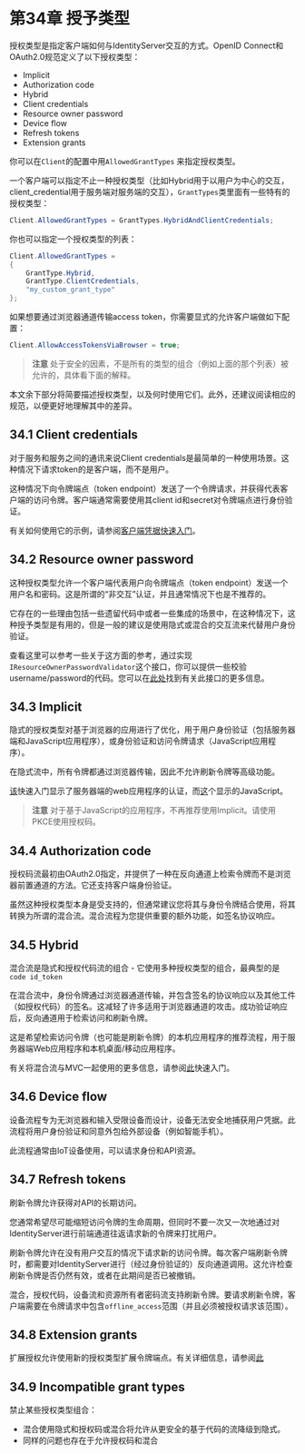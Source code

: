 # 第34章 授予类型
授权类型是指定客户端如何与IdentityServer交互的方式。OpenID Connect和OAuth2.0规范定义了以下授权类型：

* Implicit
* Authorization code
* Hybrid
* Client credentials
* Resource owner password
* Device flow
* Refresh tokens
* Extension grants

你可以在`Client`的配置中用`AllowedGrantTypes` 来指定授权类型。

一个客户端可以指定不止一种授权类型（比如Hybrid用于以用户为中心的交互，client_credential用于服务端对服务端的交互），`GrantTypes`类里面有一些特有的授权类型：
``` C#
Client.AllowedGrantTypes = GrantTypes.HybridAndClientCredentials;
```   

你也可以指定一个授权类型的列表：

``` C#
Client.AllowedGrantTypes =
{
    GrantType.Hybrid,
    GrantType.ClientCredentials,
    "my_custom_grant_type"
};
```

如果想要通过浏览器通道传输access token，你需要显式的允许客户端做如下配置：

``` C#
Client.AllowAccessTokensViaBrowser = true;
```   

> **注意**
处于安全的因素，不是所有的类型的组合（例如上面的那个列表）被允许的，具体看下面的解释。

本文余下部分将简要描述授权类型，以及何时使用它们。此外，还建议阅读相应的规范，以便更好地理解其中的差异。

## 34.1 Client credentials
对于服务和服务之间的通讯来说Client credentials是最简单的一种使用场景。这种情况下请求token的是客户端，而不是用户。

这种情况下向令牌端点（token endpoint）发送了一个令牌请求，并获得代表客户端的访问令牌。客户端通常需要使用其client id和secret对令牌端点进行身份验证。

有关如何使用它的示例，请参阅[客户端凭据快速入门](https://github.com/thinksjay/IdentityServer4/blob/master/%E7%AC%AC%E4%BA%8C%E9%83%A8%E5%88%86%20%E5%BF%AB%E9%80%9F%E5%85%A5%E9%97%A8/%E7%AC%AC9%E7%AB%A0%20%E4%BD%BF%E7%94%A8%E5%AE%A2%E6%88%B7%E7%AB%AF%E5%87%AD%E6%8D%AE%E4%BF%9D%E6%8A%A4API.md)。

## 34.2 Resource owner password
这种授权类型允许一个客户端代表用户向令牌端点（token endpoint）发送一个用户名和密码。这是所谓的“非交互”认证，并且通常情况下也是不推荐的。

它存在的一些理由包括一些遗留代码中或者一些集成的场景中，在这种情况下，这种授予类型是有用的，但是一般的建议是使用隐式或混合的交互流来代替用户身份验证。

查看这里可以参考一些关于这方面的参考，通过实现`IResourceOwnerPasswordValidator`这个接口，你可以提供一些校验username/password的代码。您可以在[此处](https://github.com/thinksjay/IdentityServer4/blob/master/%E7%AC%AC%E4%B8%89%E9%83%A8%E5%88%86%20%E4%B8%BB%E9%A2%98/%E7%AC%AC37%E7%AB%A0%20%E8%B5%84%E6%BA%90%E6%89%80%E6%9C%89%E8%80%85%E5%AF%86%E7%A0%81%E9%AA%8C%E8%AF%81(Resource%20Owner%20Password%20Validation).md)找到有关此接口的更多信息。

## 34.3 Implicit
隐式的授权类型对基于浏览器的应用进行了优化，用于用户身份验证（包括服务器端和JavaScript应用程序），或身份验证和访问令牌请求（JavaScript应用程序）。

在隐式流中，所有令牌都通过浏览器传输，因此不允许刷新令牌等高级功能。

[该](https://github.com/thinksjay/IdentityServer4/blob/master/%E7%AC%AC%E4%BA%8C%E9%83%A8%E5%88%86%20%E5%BF%AB%E9%80%9F%E5%85%A5%E9%97%A8/%E7%AC%AC11%E7%AB%A0%20%E4%BD%BF%E7%94%A8OpenID%20Connect%E6%B7%BB%E5%8A%A0%E7%94%A8%E6%88%B7%E8%BA%AB%E4%BB%BD%E9%AA%8C%E8%AF%81.md)快速入门显示了服务器端的web应用程序的认证，而[这](https://github.com/thinksjay/IdentityServer4/blob/master/%E7%AC%AC%E4%BA%8C%E9%83%A8%E5%88%86%20%E5%BF%AB%E9%80%9F%E5%85%A5%E9%97%A8/%E7%AC%AC14%E7%AB%A0%20%E6%B7%BB%E5%8A%A0JavaScript%E5%AE%A2%E6%88%B7%E7%AB%AF.md)个显示的JavaScript。

> **注意**
对于基于JavaScript的应用程序，不再推荐使用Implicit。请使用PKCE使用授权码。

## 34.4 Authorization code
授权码流最初由OAuth2.0指定，并提供了一种在反向通道上检索令牌而不是浏览器前置通道的方法。它还支持客户端身份验证。

虽然这种授权类型本身是受支持的，但通常建议您将其与身份令牌结合使用，将其转换为所谓的混合流。混合流程为您提供重要的额外功能，如签名协议响应。

## 34.5 Hybrid
混合流是隐式和授权代码流的组合 - 它使用多种授权类型的组合，最典型的是`code id_token`

在混合流中，身份令牌通过浏览器通道传输，并包含签名的协议响应以及其他工件（如授权代码）的签名。这减轻了许多适用于浏览器通道的攻击。成功验证响应后，反向通道用于检索访问和刷新令牌。

这是希望检索访问令牌（也可能是刷新令牌）的本机应用程序的推荐流程，用于服务器端Web应用程序和本机桌面/移动应用程序。

有关将混合流与MVC一起使用的更多信息，请参阅[此](https://github.com/thinksjay/IdentityServer4/blob/master/%E7%AC%AC%E4%BA%8C%E9%83%A8%E5%88%86%20%E5%BF%AB%E9%80%9F%E5%85%A5%E9%97%A8/%E7%AC%AC13%E7%AB%A0%20%E5%88%87%E6%8D%A2%E5%88%B0%E6%B7%B7%E5%90%88%E6%B5%81%E5%B9%B6%E6%B7%BB%E5%8A%A0API%E8%AE%BF%E9%97%AE.md)快速入门。

## 34.6 Device flow
设备流程专为无浏览器和输入受限设备而设计，设备无法安全地捕获用户凭据。此流程将用户身份验证和同意外包给外部设备（例如智能手机）。

此流程通常由IoT设备使用，可以请求身份和API资源。

## 34.7 Refresh tokens
刷新令牌允许获得对API的长期访问。

您通常希望尽可能缩短访问令牌的生命周期，但同时不要一次又一次地通过对IdentityServer进行前端通道往返请求新的令牌来打扰用户。

刷新令牌允许在没有用户交互的情况下请求新的访问令牌。每次客户端刷新令牌时，都需要对IdentityServer进行（经过身份验证的）反向通道调用。这允许检查刷新令牌是否仍然有效，或者在此期间是否已被撤销。

混合，授权代码，设备流和资源所有者密码流支持刷新令牌。要请求刷新令牌，客户端需要在令牌请求中包含`offline_access`范围（并且必须被授权请求该范围）。

## 34.8 Extension grants
扩展授权允许使用新的授权类型扩展令牌端点。有关详细信息，请参阅[此](https://github.com/thinksjay/IdentityServer4/blob/master/%E7%AC%AC%E4%B8%89%E9%83%A8%E5%88%86%20%E4%B8%BB%E9%A2%98/%E7%AC%AC36%E7%AB%A0%20%E6%89%A9%E5%B1%95%E6%8E%88%E6%9D%83.md)

## 34.9 Incompatible grant types
禁止某些授权类型组合：

* 混合使用隐式和授权码或混合将允许从更安全的基于代码的流降级到隐式。
* 同样的问题也存在于允许授权码和混合
